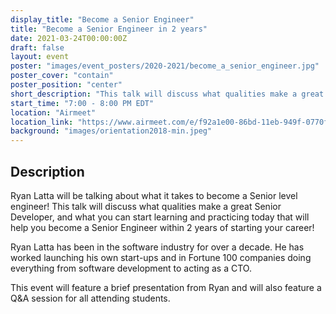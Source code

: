 ```yaml
---
display_title: "Become a Senior Engineer"
title: "Become a Senior Engineer in 2 years"
date: 2021-03-24T00:00:00Z
draft: false
layout: event
poster: "images/event_posters/2020-2021/become_a_senior_engineer.jpg"
poster_cover: "contain"
poster_position: "center"
short_description: "This talk will discuss what qualities make a great Senior Developer, and what you can start learning and practicing today that will help you become a Senior Engineer."
start_time: "7:00 - 8:00 PM EDT"
location: "Airmeet"
location_link: "https://www.airmeet.com/e/f92a1e00-86bd-11eb-949f-0770f2ad5daa"
background: "images/orientation2018-min.jpeg"
---
```


## Description

Ryan Latta will be talking about what it takes to become a Senior level engineer! This talk will discuss what qualities make a great Senior Developer, and what you can start learning and practicing today that will help you become a Senior Engineer within 2 years of starting your career!

Ryan Latta has been in the software industry for over a decade. He has worked launching his own start-ups and in Fortune 100 companies doing everything from software development to acting as a CTO.

This event will feature a brief presentation from Ryan and will also feature a Q&A session for all attending students.
